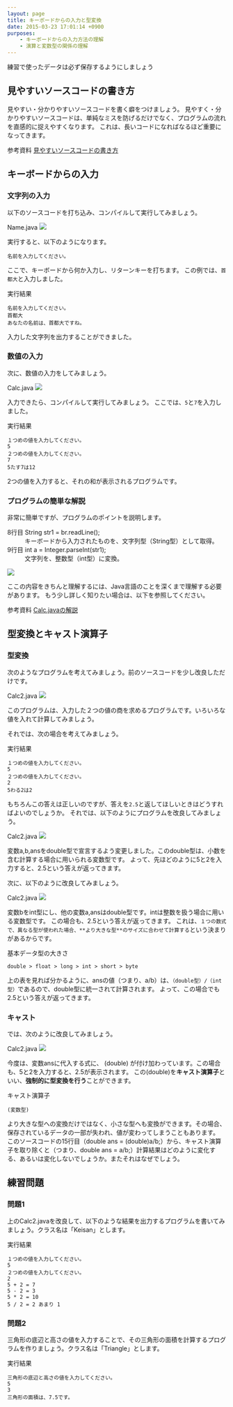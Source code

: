 ```yaml
---
layout: page
title: キーボードからの入力と型変換
date: 2015-03-23 17:01:14 +0900
purposes:
    - キーボードからの入力方法の理解
    - 演算と変数型の関係の理解
---
```


練習で使ったデータは必ず保存するようにしましょう

見やすいソースコードの書き方
--------------

見やすい・分かりやすいソースコードを書く癖をつけましょう。
見やすく・分かりやすいソースコードは、単純なミスを防げるだけでなく、プログラムの流れを直感的に捉えやすくなります。
これは、長いコードになればなるほど重要になってきます。

<span class="label label-info">参考資料</span> [見やすいソースコードの書き方](../appendix/goodsource.html)

キーボードからの入力
--------------

### 文字列の入力

以下のソースコードを打ち込み、コンパイルして実行してみましょう。

Name.java
![](./pic/Name.png)

実行すると、以下のようになります。

    名前を入力してください。

ここで、キーボードから何か入力し、リターンキーを打ちます。
この例では、`首都大`と入力しました。

実行結果

    名前を入力してください。
    首都大
    あなたの名前は、首都大ですね。

入力した文字列を出力することができました。

### 数値の入力

次に、数値の入力をしてみましょう。

Calc.java
![](./pic/Calc.png)

入力できたら、コンパイルして実行してみましょう。
ここでは、`5`と`7`を入力しました。

実行結果

    １つめの値を入力してください。
    5
    ２つめの値を入力してください。
    7
    5たす7は12

2つの値を入力すると、それの和が表示されるプログラムです。

### プログラムの簡単な解説

非常に簡単ですが、プログラムのポイントを説明します。

<dl>
<dt>8行目 String str1 = br.readLine();</dt>
<dd>キーボードから入力されたものを、文字列型（String型）として取得。</dd>
<dt>9行目 int a = Integer.parseInt(str1);</dt>
<dd>文字列を、整数型（int型）に変換。</dd>
</dl>

![](./pic/calcjava.png)

ここの内容をきちんと理解するには、Java言語のことを深くまで理解する必要があります。
もう少し詳しく知りたい場合は、以下を参照してください。

<span class="label label-info">参考資料</span> [Calc.javaの解説](../appendix/calcjava.html)

型変換とキャスト演算子
--------------

### 型変換

次のようなプログラムを考えてみましょう。前のソースコードを少し改良しただけです。

Calc2.java
![](./pic/Calc2x.png)

このプログラムは、入力した２つの値の商を求めるプログラムです。いろいろな値を入れて計算してみましょう。

それでは、次の場合を考えてみましょう。

実行結果

    １つめの値を入力してください。
    5
    ２つめの値を入力してください。
    2
    5わる2は2

もちろんこの答えは正しいのですが、答えを`2.5`と返してほしいときはどうすればよいのでしょうか。
それでは、以下のようにプログラムを改良してみましょう。

Calc2.java
![](./pic/Calc2-02x.png)

変数a,b,ansをdouble型で宣言するよう変更しました。このdouble型は、小数を含む計算する場合に用いられる変数型です。
よって、先ほどのように5と2を入力すると、2.5という答えが返ってきます。

次に、以下のように改良してみましょう。

Calc2.java
![](./pic/Calc2-03x.png)

変数bをint型にし、他の変数a,ansはdouble型です。intは整数を扱う場合に用いる変数型です。
この場合も、2.5という答えが返ってきます。
これは、`１つの数式で、異なる型が使われた場合、**より大きな型**のサイズに合わせて計算する`という決まりがあるからです。

基本データ型の大きさ

    double > float > long > int > short > byte

上の表を見れば分かるように、ansの値（つまり、a/b）は、`（double型）/（int型）`であるので、double型に統一されて計算されます。
よって、この場合でも2.5という答えが返ってきます。

### キャスト

では、次のように改良してみましょう。

Calc2.java
![](./pic/Calc2-04x.png)

今度は、変数ansに代入する式に、 (double) が付け加わっています。この場合も、5と2を入力すると、2.5が表示されます。
この(double)を**キャスト演算子**といい、**強制的に型変換を行う**ことができます。

キャスト演算子

    (変数型)

より大きな型への変換だけではなく、小さな型へも変換ができます。その場合、保存されているデータの一部が失われ、値が変わってしまうこともあります。
このソースコードの15行目（double ans = (double)a/b;）から、キャスト演算子を取り除くと（つまり、double ans = a/b;）計算結果はどのように変化する、あるいは変化しないでしょうか。またそれはなぜでしょう。

練習問題
--------------

### 問題1

上のCalc2.javaを改良して、以下のような結果を出力するプログラムを書いてみましょう。クラス名は「Keisan」とします。

実行結果

    １つめの値を入力してください。
    5
    ２つめの値を入力してください。
    2
    5 + 2 = 7
    5 - 2 = 3
    5 * 2 = 10
    5 / 2 = 2 あまり 1

### 問題2

三角形の底辺と高さの値を入力することで、その三角形の面積を計算するプログラムを作りましょう。クラス名は「Triangle」とします。

実行結果

    三角形の底辺と高さの値を入力してください。
    5
    3
    三角形の面積は、7.5です。
